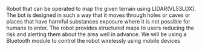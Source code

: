 Robot that can be operated to map the given terrain using LIDAR(VL53LOX). The bot is designed in such a way that it moves through holes or caves or places that
have harmful substances exposure where it is not possible for humans to enter. The robot provides structured maps to users reducing the risk and alerting them about the area well in advance. We will be using a
Bluetooth module to control the robot wirelessly using mobile devices
